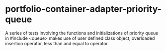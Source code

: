 # portfolio-container-adapter-priority-queue
A series of tests involving the functions and initializations of priority queue in #include &lt;queue> makes use of user defined class object, overloaded insertion operator, less than and equal to operator.
